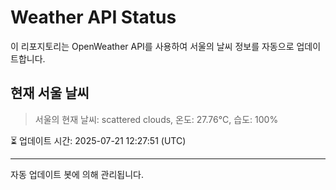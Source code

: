 
# Weather API Status

이 리포지토리는 OpenWeather API를 사용하여 서울의 날씨 정보를 자동으로 업데이트합니다.

## 현재 서울 날씨
> 서울의 현재 날씨: scattered clouds, 온도: 27.76°C, 습도: 100%

⏳ 업데이트 시간: 2025-07-21 12:27:51 (UTC)

---
자동 업데이트 봇에 의해 관리됩니다.
